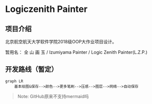 # Logiczenith Painter
## 项目介绍
北京航空航天大学软件学院2018级OOP大作业项目设计。

暂用名： 全 山 画 玉 / Izumiyama Painter / Logic Zenith Painter(L.Z.P.)

## 开发路线（暂定）

```mermaid
graph LR
	基本绘图&保存-->颜色-->更多笔刷-->压感-->图层-->网络-->自动保存
```
> Note: GitHub原来不支持mermaid吗
